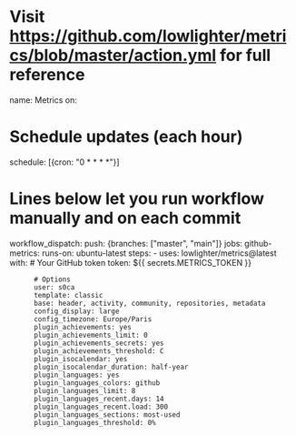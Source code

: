 # Visit https://github.com/lowlighter/metrics/blob/master/action.yml for full reference
name: Metrics
on:
  # Schedule updates (each hour)
  schedule: [{cron: "0 * * * *"}]
  # Lines below let you run workflow manually and on each commit
  workflow_dispatch:
  push: {branches: ["master", "main"]}
jobs:
  github-metrics:
    runs-on: ubuntu-latest
    steps:
      - uses: lowlighter/metrics@latest
        with:
          # Your GitHub token
          token: ${{ secrets.METRICS_TOKEN }}

          # Options
          user: s0ca
          template: classic
          base: header, activity, community, repositories, metadata
          config_display: large
          config_timezone: Europe/Paris
          plugin_achievements: yes
          plugin_achievements_limit: 0
          plugin_achievements_secrets: yes
          plugin_achievements_threshold: C
          plugin_isocalendar: yes
          plugin_isocalendar_duration: half-year
          plugin_languages: yes
          plugin_languages_colors: github
          plugin_languages_limit: 8
          plugin_languages_recent.days: 14
          plugin_languages_recent.load: 300
          plugin_languages_sections: most-used
          plugin_languages_threshold: 0%
